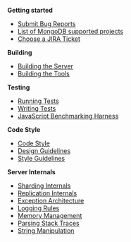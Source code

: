 **Getting started**
* [Submit Bug Reports](Submit-Bug-Reports)
* [List of MongoDB supported projects](Choose-A-Project)
* [Choose a JIRA Ticket](Choose-A-Jira-Ticket)

**Building**
* [Building the Server](Build-Mongodb-From-Source)
* [Building the Tools](Build-Tools-From-Source)

**Testing**
* [Running Tests](Test-The-Mongodb-Server)
* [Writing Tests](Write-Tests-For-Server-Code)
* [JavaScript Benchmarking Harness](JavaScript-Benchmarking-Harness)

**Code Style**
* [Code Style](Server-Code-Style)
* [Design Guidelines](Server-Design-Guidelines)
* [Style Guidelines](Style-Guidelines)

**Server Internals**
* [Sharding Internals](Sharding-Internals)
* [Replication Internals](Replication-Internals)
* [Exception Architecture](Server-Exception-Architecture)
* [Logging Rules](Server-Logging-Rules)
* [Memory Management](Server-Memory-Management)
* [Parsing Stack Traces](Parsing-Stack-Traces)
* [String Manipulation](Server-String-Manipulation)
